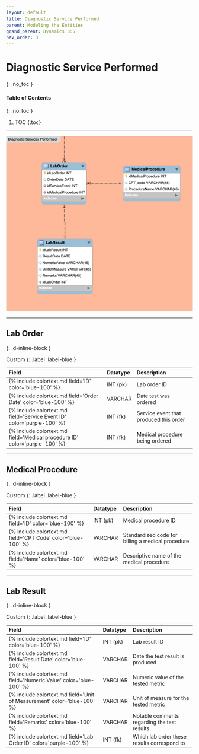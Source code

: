 ```yaml
---
layout: default
title: Diagnostic Service Performed
parent: Modeling the Entities
grand_parent: Dynamics 365
nav_order: 3
---
```


# Diagnostic Service Performed
{: .no_toc }

<div class="code-example" markdown="1">

#### Table of Contents
{: .no_toc }

1. TOC
{:toc}

</div>

---

<img src='/assets/images/lab.png' />

---

## Lab Order
{: .d-inline-block }

Custom
{: .label .label-blue }

| Field | Datatype | Description |
|:------|:------------|:-|
| {% include colortext.md field='ID' color='blue-100' %} | INT (pk) | Lab order ID |
| {% include colortext.md field='Order Date' color='blue-100' %} | VARCHAR | Date test was ordered |
| {% include colortext.md field='Service Event ID' color='purple-100' %} | INT (fk) | Service event that produced this order |
| {% include colortext.md field='Medical procedure ID' color='purple-100' %} | INT (fk) | Medical procedure being ordered |

---

## Medical Procedure
{: .d-inline-block }

Custom
{: .label .label-blue }

| Field | Datatype | Description |
|:------|:------------|:-|
| {% include colortext.md field='ID' color='blue-100' %} | INT (pk) | Medical procedure ID |
| {% include colortext.md field='CPT Code' color='blue-100' %} | VARCHAR | Standardized code for billing a medical procedure |
| {% include colortext.md field='Name' color='blue-100' %} | VARCHAR | Descriptive name of the medical procedure |

---

## Lab Result
{: .d-inline-block }

Custom
{: .label .label-blue }

| Field | Datatype | Description |
|:------|:------------|:-|
| {% include colortext.md field='ID' color='blue-100' %} | INT (pk) | Lab result ID |
| {% include colortext.md field='Result Date' color='blue-100' %} | VARCHAR | Date the test result is produced |
| {% include colortext.md field='Numeric Value' color='blue-100' %} | VARCHAR | Numeric value of the tested metric |
| {% include colortext.md field='Unit of Measurement' color='blue-100' %} | VARCHAR | Unit of measure for the tested metric |
| {% include colortext.md field='Remarks' color='blue-100' %} | VARCHAR | Notable comments regarding the test results |
| {% include colortext.md field='Lab Order ID' color='purple-100' %} | INT (fk) | Which lab order these results correspond to |

